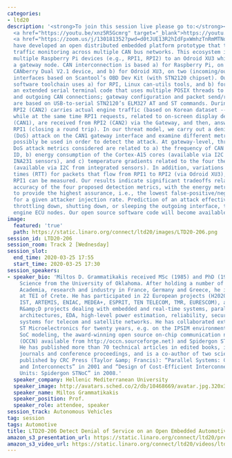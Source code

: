 ```yaml
---
categories:
- ltd20
description: '<strong>To join this session live please go to:</strong><br><ul><li>YouTube:
  <a href="https://youtu.be/xnz5R5Gcmrg" target="_blank">https://youtu.be/xnz5R5Gcmrg</a></li><li>Zoom:
  <a href="https://zoom.us/j/130181352?pwd=d0tJUE13R2hIdFpxWmhzTnRmMTNoUT09" target="_blank">https://zoom.us/j/130181352?pwd=d0tJUE13R2hIdFpxWmhzTnRmMTNoUT09</a></li></ul><strong>Description:&nbsp;</strong><br>We
  have developed an open distributed embedded platform prototype that targets automotive
  traffic monitoring across multiple CAN bus networks. This ecosystem interconnects
  multiple Raspberry Pi devices (e.g., RPI1, RPI2) to an Odroid XU3 which serves as
  a gateway node. CAN interconnection is based a) for Raspberry Pi, on IndustrialBerry''s
  CANberry Dual V2.1 device, and b) for Odroid XU3, on two (incoming/outgoing) USB-to-CAN
  interfaces based on Scantool’s OBD Dev Kit (with STN2120 chipset). Our embedded
  software toolchain uses a) for RPI, Linux can-utils tools, and b) for Odroid XU3,
  an extended serial terminal code that uses multiple POSIX threads to manage incoming
  and outgoing CAN connections; gateway configuration and packet send/receive functions
  are based on USB-to-serial STN2120’s ELM327 AT and ST commands. During normal operation,
  RPI2 (CAN2) carries actual engine traffic (based on Korean dataset -- http://ocslab.hksecurity.net/Dataset/CAN-intrusion-dataset),
  while at the same time RPI1 requests, related to on-screen display depart from RPI1
  (CAN1), are received from RPI2 (CAN2) via the Gateway, and then, answered back to
  RPI1 (closing a round trip). In our threat model, we carry out a denial-of-service
  (DoS) attack on the CAN1 gateway interface and examine different metrics that can
  possibly be used in order to detect the attack. At gateway-level, three non-intrusive
  DoS attack metrics considered are related to a) the frequency of CAN packets per
  ID, b) energy consumption of the Cortex-A15 cores (available via I2C from integrated
  INA231 sensors), and c) temperature gradients related to the four thermal zones
  (available via I2C from integrated sensors). In addition, variations of round-trip
  times (RTT) for packets that flow from RPI1 to RPI2 (via Odroid XU3), and back to
  RPI1 can be measured. Our results indicate significant tradeoffs related to the
  accuracy of the four proposed detection metrics, with the energy metric appearing
  to provide the highest assurance, i.e., the lowest false-positive/negative ratio
  for a given attacker injection rate. Prediction of an attack effectively triggers
  throttling down, shutting down, or sleeping the outgoing interface, thus safeguarding
  engine ECU nodes. Our open source software code will become available soon in sourceforge.net'
image:
  featured: 'true'
  path: https://static.linaro.org/connect/ltd20/images/LTD20-206.png
session_id: LTD20-206
session_room: Track 2 [Wednesday]
session_slot:
  end_time: 2020-03-25 17:55
  start_time: 2020-03-25 17:30
session_speakers:
- speaker_bio: 'Miltos D. Grammatikakis received MSc (1985) and PhD (1991) in Computer
    Science from the University of Oklahoma. After holding a number of positions with
    Academia, research and industry in France, Germany and Greece, he is now a professor
    at TEI of Crete. He has participated in 22 European projects (H2020, FP7, FP6,
    IST, ARTEMIS, ENIAC, MEDEA+, ESPRIT, TEN TELECOM, TMR, EURESCOM), and national
    R&amp;D projects dealing with embedded and real-time systems, parallel and multicore
    architectures, EDA, high-level power estimation, reliability, security, and distributed
    systems for telecom and satellite networks. He has collaborated externally with
    ST Microelectronics for twenty years, e.g. on the IPSIM environment for system-level
    SoC modeling, the award-winning open source on-chip communication network framework
    (OCCN) available from http://occn.sourceforge.net) and Spidergon STNoC design.
    He has published more than 70 technical articles in edited books, international
    journals and conference proceedings, and is a co-author of two scientific books
    published by CRC Press (Taylor &amp; Francis): “Parallel Systems: Communications
    and Interconnects” in 2001 and “Design of Cost-Efficient Interconnect Processing
    Units: Spidergon STNoC” in 2008.'
  speaker_company: Hellenic Mediterranean University
  speaker_image: http://avatars.sched.co/2/db/10468669/avatar.jpg.320x320px.jpg?585
  speaker_name: Miltos Grammatikakis
  speaker_position: Prof.
  speaker_role: attendee, speaker
session_track: Autonomous Vehicles
tag: session
tags: Automotive
title: LTD20-206 Detect Denial of Service on an Open Embedded Automotive Platform
amazon_s3_presentation_url: https://static.linaro.org/connect/ltd20/presentations/LTD20-206-0.pdf
amazon_s3_video_url: https://static.linaro.org/connect/ltd20/videos/ltd20-206.mp4
---
```

